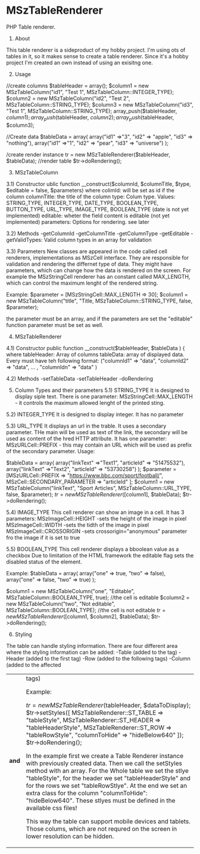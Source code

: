 # MSzTableRenderer
PHP Table renderer. 

1) About

This table renderer is a sideproduct of my hobby project. I'm using ots of tables in it, so it makes sense to create a table renderer.
Since it's a hobby project I'm created an own instead of using an exisitng one.

2) Usage

//create columns
$tableHeader = array();
$column1 = new MSzTableColumn("id1", "Test 1", MSzTableColumn::INTEGER_TYPE);
$column2 = new MSzTableColumn("id2", "Test 2", MSzTableColumn::STRING_TYPE);
$column3 = new MSzTableColumn("id3", "Test 1", MSzTableColumn::STRING_TYPE);
array_push($tableHeader, $column1);
array_push($tableHeader, $column2);
array_push($tableHeader, $column3);

//Create data
$tableData = array(
	array("id1" =>"3", "id2" => "apple", "id3" => "nothing"),
	array("id1" =>"1", "id2" => "pear", "id3" => "universe")
);

/create render instance
tr = new MSzTableRenderer($tableHeader, $tableData);
//render table
$tr->doRendering();

3) MSzTableColumn

3.1) Constructor
ublic function __construct($columnId, $columnTitle, $type, $editable = false, $parameters)
where 
colimId:     will be set as id if the column
columnTitle: the title of the column
type:        Colum type. Values: STRING_TYPE, INTEGER_TYPE, DATE_TYPE, BOOLEAN_TYPE, BUTTON_TYPE, URL_TYPE, IMAGE_TYPE, BOOLEAN_TYPE (date is not yet implemented)
editable:    wheter the field content is editable (not yet implemented)
parameters:  Options for rendering. see later

3.2) Methods
-getColumnId
-getColumnTitle
-getColumnType
-getEditable
-getValidTypes: Valid column types in an array for validation

3.3) Parameters
New classes are appeared in the code called cell renderers, implementations as MSzCell interface.
They are responsible for validation and rendering the differnet type of data. They might have parameters, which can change how the data is rendered on the screen.
For example the MSzStringCell renderer has an constant called MAX_LENGTH, which can control the maximum lenght of the rendered string.

Example: 
$parameter = [MSzStringCell::MAX_LENGTH => 30];
$column1 = new MSzTableColumn("title", "Title, MSzTableColumn::STRING_TYPE, false, $parameter);

the parameter must be an array, and if the parameters are set the "editable" function parameter must be set as well.

4) MSzTableRenderer

4.1) Constructor
public function __construct($tableHeader, $tableData ) {
where
tableHeader: Array of columns 
tableData:  array of displayed data. Every must have teh following format: ("columnId1" => "data", "columnId2" => "data", ... , "columnIdn" => "data" )

4.2) Methods
-setTableData
-setTableHeader
-doRendering

5) Column Types and their parameters
5.1) STRING_TYPE
It is designed to display siple text.
There is one parameter: 
MSzStringCell::MAX_LENGTH - it controls the maximum allowed lenght of the printed sting.

5.2) INTEGER_TYPE
It is designed to display integer. It has no parameter

5.3) URL_TYPE
It displays an url in the trable. It uses a secondary parameter. THe main will be used as text of the link, the secondary will be used as content of the hred HTTP attribute.
It has one parameter:
MSzURLCell::PREFIX - this may contain an URL which will be used as prefix of the secondary parameter. 
Usage:

$tableData = array(
	array("linkText" =>"Text1", "articleId" => "51475532"),
	array("linkText" =>"Text2", "articleId" => "53730258")
);
$parameter = [MSzURLCell::PREFIX => "https://www.bbc.com/sport/football/",
	MSzCell::SECONDARY_PARAMETER => "articleId"
];
$column1 = new MSzTableColumn("linkText", "Sport Articles", MSzTableColumn::URL_TYPE, false, $parameter);
$tr = new MSzTableRenderer([$column1], $tableData);
$tr->doRendering();

5.4) IMAGE_TYPE
This cell renderer can show an image in a cell.
It has 3 parameters:
MSzImageCell::HEIGHT -sets the height of the image in pixel
MSzImageCell::WIDTH -sets the tidth of the image in pixel
MSzImageCell::CROSSORIGIN -sets crossorigin="anonymous" parameter fro the image if it is set to true

5.5) BOOLEAN_TYPE
This cell renderer displays a bboolean value as a checkbox
Due to limitation of the HTML framework the editable flag sets the disabled status of the element.

Example:
$tableData = array(
	array("one" => true, "two" => false),
	array("one" => false, "two" => true)
);
		
$column1 = new MSzTableColumn("one", "Editable", MSzTableColumn::BOOLEAN_TYPE, true); //the cell is editable
$column2 = new MSzTableColumn("two", "Not editable", MSzTableColumn::BOOLEAN_TYPE); //the cell is not editable
$tr = new MSzTableRenderer([$column1, $column2], $tableData);
$tr->doRendering();

6) Styling

The table can handle styling information. There are four different area where the styling information can be added:
-Table (added to the <table> tag)
-Header (added to the first <tr> tag)
-Row (added to the following <tr> tags)
-Column (added to the affected <th> and <td> tags)
	
Example:

$tr = new MSzTableRenderer($tableHeader, $dataToDisplay); 
$tr->setStyles([
	MSzTableRenderer::ST_TABLE => "tableStyle", 
	MSzTableRenderer::ST_HEADER => "tableHeaderStyle",
	MSzTableRenderer::ST_ROW => "tableRowStyle",
	"columnToHide" => "hideBelow640"
]);
$tr->doRendering();

In the example first we create a Table Renderer instance with previously created data. Then we call the setStyles method with an array.
For the Whole table we set the stlye "tableStyle", for the header we set "tableHeaderStyle" and for the rows we set "tableRowStlye".
At the end we set an extra class for the column "columnToHide": "hideBelow640".
These stlyes must be defined in the available css files!

This way the table can support mobile devices and tablets. Those colums, which are not requred on the screen in lower resolution can be hidden.
